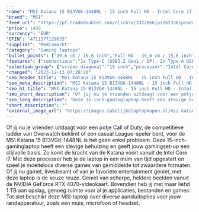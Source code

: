 ```yaml
---
"name": "MSI Katana 15 B13VGK-1448NL - 15 inch Full HD - Intel Core i7 - 16 GB - 1 TB - GeForce RTX 4070"
"brand": "MSI"
"feed_url": "https://pf.tradedoubler.com/click?a(3322666)p(262336)product(50617-1769369)ttid(3)url(https%3A%2F%2Fwww.mediamarkt.nl%2Fnl%2Fproduct%2F_msi-katana-15-b13vgk-1448nl-15-inch-full-hd-intel-core-i7-16-gb-1-tb-geforce-rtx-4070-1769369.html%3Futm_source%3Dtradedoubler%26utm_medium%3Daff-comparison%26utm_term%3D1769369)"
"price": 1499
"currency": "EUR"
"GTIN": "4711377129633"
"supplier": "Mediamarkt"
"category": "Gaming laptops"
"bullet_points": ["39,6 cm / 15,6 inch","Full HD - 39,6 cm / 15,6 inch","SSD , 1 TB , M.2 via PCIe","1x Type-C (USB3.2 Gen1 / DP), 2x Type-A USB3.2 Gen1, 1x Type-A USB2.0, 1x HDMI™ 2.1 (8K @ 60Hz / 4K @ 120Hz), 1x RJ45, 1x Mic-in/Headphone-out Combo Jack","Lithium polymer","35.9 cm x 2.5 cm x 25.9 cm /"]
"features": {"connections":"1x Type-C (USB3.2 Gen1 / DP), 2x Type-A USB3.2 Gen1, 1x Type-A USB2.0, 1x HDMI™ 2.1 (8K @ 60Hz / 4K @ 120Hz), 1x RJ45, 1x Mic-in/Headphone-out Combo Jack","color":"Zwart","battery_capacity":"53 Wh","brightness":"250 cd/m²","additional_update_information":"Voor zover op de afbeeldingen apps worden getoond, geldt dat MediaMarkt niet kan garanderen dat de apps tijdens de volledige levensduur van het product goed zullen blijven functioneren. Dit hangt af van het beleid van de fabrikant.","hard_disk_1":"SSD , 1 TB , M.2 via PCIe","min_duration_supported_software_updates":"2 jaar","bluetooth":"Ja","dimensions_weight":"35.9 cm x 2.5 cm x 25.9 cm /","height":"2,5 cm","ram_configuration":"2x 8 GB","manufacturer_guarantee":"2 jaar","card_reader":"Nee","panel_type":"IPS (In-Plane Switching)","total_storage_space_in_gb":"1 TB","touchscreen":"Nee","product_width":"35,9 cm","product_manufacturer":"MSI","capacity_of_1_hard_disk":"1 TB","processor":"Intel Core i7-13700H","image_quality":"Full HD","integrated_mike":"Ja","speakers":"Ja","convertibility":"Vast scherm","screen_diagonal_inches":"15 inch","model_year":"2023","processor_clock_rate":"2.4 GHz","dedicated_graphics_memory":"8 GB","shipping_costs":"0.00","screen_type":"Mat scherm","depth":"25,9 cm","memory_size":"16 GB","processor_speed_with_turbo":"5.0 GHz","processor_brand":"Intel®","wlan_standards":"WiFi 6 (802.11AX)","bluetooth_version":"5.2","delivery_time":"1","number_of_processor_cores":"14","image_ratio":"16:9","memory_speeds":"4800 MHz","screen_diagonal_cm":"39,6 cm","screen_diagonal_cm_inch":"39,6 cm / 15,6 inch","battery_type":"Lithium polymer","weight":"2,25 kg","type_of_1_hard_disk":"SSD","ram_type":"DDR5","product_introduction_date":"2023-07-01","front_camera":"Ja","resolution":"1920 x 1080","integrated_webcam":"Ja","update_policy":"Onbekend","wlan":"Ja","processor_model":"Core™ i7","product_type":"Gaming-laptop","scope_of_delivery":"Laptop, AC-adapter (200 W), handleiding","previous_price":"","warranty_note":"Geen aanvullende garantie-informatie","short_description":"KATANA 15 B13VGK-1448NL","product_depth":"25,9 cm","manufacturer_part_number":"KATANA 15 B13VGK-1448NL","keyboard_type":"QWERTY","special_features":"Nee","manufacturer_supported_software_updates":"Ja","product_height":"2,5 cm","total_storage_space":"1 TB","graphics_card":"NVIDIA GeForce RTX 4070"}
"selection_group": {"screen_diagonal":"15 inch","processor":"Intel Core i7","changed_price_past_3_days":false,"product_family":"Katana"}
"changed": "2023-12-13 07:20:20"
"seo_header_title": "MSI Katana 15 B13VGK-1448NL - 15 inch Full HD - Intel Core i7 - 16 GB - 1 TB - GeForce RTX 4070"
"seo_meta_description": "MSI Katana 15 B13VGK-1448NL - 15 inch Full HD - Intel Core i7 - 16 GB - 1 TB - GeForce RTX 4070"
"seo_h1_title": "MSI Katana 15 B13VGK-1448NL - 15 inch Full HD - Intel Core i7 - 16 GB - 1 TB - GeForce RTX 4070"
"seo_short_description": "Of jij nu je vrienden uitdaagt voor een potje Call of Duty, de competitieve ladder van Overwatch beklimt of een casual League-speler bent, voor de MSI Katana 15 B13VGK-1448NL is het geen enkel probleem."
"seo_long_description": "Deze 15-inch-gaminglaptop heeft een stevige behuizing en geeft jouw gamingset-up een stijlvolle basis. Zo komt de kracht van de Katana voort vanuit de Intel Core i7. Met deze processor heb je de laptop in een mum van tijd opgestart en speel je moeiteloos diverse games van gemiddelde tot zwaardere formaten. Of jij nu gamet, livestreamt of van je favoriete entertainment geniet, met deze laptop is de keuze reuze. Geniet van scherpe, heldere beelden vanuit de NVIDIA GeForce RTX 4070-videokaart. Bovendien heb jij met maar liefst 1 TB aan opslag, genoeg ruimte voor al je applicaties, bestanden en games. Tot slot beschikt deze MSI-laptop over diverse aansluitopties voor jouw randapparatuur, zoals een muis, microfoon of headset."
"short_description": ""
"external_image_url": "https://images.zakelijkelaptopkopen.nl/msi-katana-15-b13vgk-1448nl-15-inch-full-hd-intel-core-i7-16-gb-1-tb-geforce-rtx-4070-1769369.webp"
---
```


Of jij nu je vrienden uitdaagt voor een potje Call of Duty, de competitieve ladder van Overwatch beklimt of een casual League-speler bent, voor de MSI Katana 15 B13VGK-1448NL is het geen enkel probleem. Deze 15-inch-gaminglaptop heeft een stevige behuizing en geeft jouw gamingset-up een stijlvolle basis. Zo komt de kracht van de Katana voort vanuit de Intel Core i7. Met deze processor heb je de laptop in een mum van tijd opgestart en speel je moeiteloos diverse games van gemiddelde tot zwaardere formaten. Of jij nu gamet, livestreamt of van je favoriete entertainment geniet, met deze laptop is de keuze reuze. Geniet van scherpe, heldere beelden vanuit de NVIDIA GeForce RTX 4070-videokaart. Bovendien heb jij met maar liefst 1 TB aan opslag, genoeg ruimte voor al je applicaties, bestanden en games. Tot slot beschikt deze MSI-laptop over diverse aansluitopties voor jouw randapparatuur, zoals een muis, microfoon of headset.
